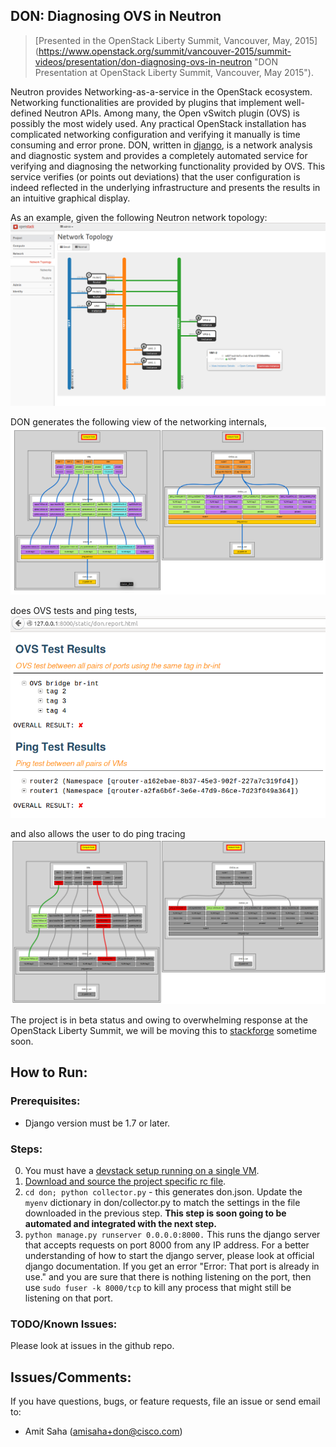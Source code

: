 ## DON: Diagnosing OVS in Neutron

> [Presented in the OpenStack Liberty Summit, Vancouver, May, 2015]
(https://www.openstack.org/summit/vancouver-2015/summit-videos/presentation/don-diagnosing-ovs-in-neutron "DON Presentation at OpenStack Liberty Summit, Vancouver, May 2015").

Neutron provides Networking-as-a-service in the OpenStack ecosystem. Networking
functionalities are provided by plugins that implement well-defined Neutron
APIs. Among many, the Open vSwitch plugin (OVS) is possibly the most widely
used. Any practical OpenStack installation has complicated networking
configuration and verifying it manually is time consuming and error prone.
DON, written in [django](https://www.djangoproject.com/), is a network analysis
and diagnostic system and provides a
completely automated service for verifying and diagnosing the
networking functionality provided by OVS. This service verifies (or points out
deviations) that the user configuration is indeed reflected in the underlying
infrastructure and presents the results in an intuitive graphical display.

As an example, given the following Neutron network topology:
![Neutron: Network Topology](/ovs/static/net_topology.PNG "Neutron: Network Topology")

DON generates the following view of the networking internals,
![DON: Internal View](/ovs/static/don_internal.PNG "DON: Internal View")

does OVS tests and ping tests,
![DON: Analysis](/ovs/static/don_analysis.PNG "DON: Analysis")

and also allows the user to do ping tracing
![DON: Ping Tracer](/ovs/static/don_ping_notworking.PNG "DON: Ping Tracer")

The project is in beta status and owing to overwhelming response at the
OpenStack Liberty Summit, we will be moving this to
[stackforge](https://github.com/stackforge) sometime soon.

## How to Run:

### Prerequisites:

* Django version must be 1.7 or later.

### Steps:

0. You must have a [devstack setup running on a single VM](http://docs.openstack.org/developer/devstack/guides/single-vm.html).
1. [Download and source the project specific rc file](http://docs.openstack.org/user-guide/common/cli_set_environment_variables_using_openstack_rc.html).
2. `cd don; python collector.py` - this generates don.json. Update the `myenv` dictionary in
   don/collector.py to match the settings in the file downloaded in the previous
   step. **This step is soon going to be automated and integrated with the next
   step.**
3. `python manage.py runserver 0.0.0.0:8000.` This runs the django server that
   accepts requests on port 8000 from any IP address. For a better understanding of
   how to start the django server, please look at official django documentation.
   If you get an error "Error: That port is already in use." and you are sure
   that there is nothing listening on the port, then use `sudo fuser -k 8000/tcp`
   to kill any process that might still be listening on that port.

### TODO/Known Issues:
Please look at issues in the github repo.

## Issues/Comments:
If you have questions, bugs, or feature requests, file an issue or send email
to:

* Amit Saha (amisaha+don@cisco.com)
